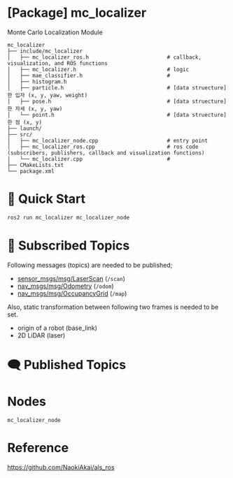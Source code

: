 # [Package] mc_localizer

Monte Carlo Localization Module

    mc_localizer
    ├── include/mc_localizer     
    │   ├── mc_localizer_ros.h                         # callback, visualization, and ROS functions
    │   ├── mc_localizer.h                             # logic
    │   ├── mae_classifier.h                           # 
    │   ├── histogram.h
    │   ├── particle.h                                 # [data struecture] 한 입자 (x, y, yaw, weight)
    │   ├── pose.h                                     # [data struecture] 한 자세 (x, y, yaw)
    │   └── point.h                                    # [data struecture] 한 점 (x, y)
    ├── launch/                            
    ├── src/     
    │   ├── mc_localizer_node.cpp                      # entry point
    │   ├── mc_localizer_ros.cpp                       # ros code (subscribers, publishers, callback and visualization functions)
    │   └── mc_localizer.cpp                           # 
    ├── CMakeLists.txt                             
    └── package.xml    

# 🚀 Quick Start

```bash
ros2 run mc_localizer mc_localizer_node
```

# 💬 Subscribed Topics

Following messages (topics) are needed to be published;

- [sensor_msgs/msg/LaserScan](https://docs.ros2.org/foxy/api/sensor_msgs/msg/LaserScan.html) (`/scan`) 
- [nav_msgs/msg/Odometry](https://docs.ros2.org/foxy/api/nav_msgs/msg/Odometry.html) (`/odom`)
- [nav_msgs/msg/OccupancyGrid](https://docs.ros2.org/foxy/api/nav_msgs/msg/OccupancyGrid.html) (`/map`)

Also, static transformation between following two frames is needed to be set.

- origin of a robot (base_link)
- 2D LiDAR (laser)

# 🗨️ Published Topics

# Nodes

`mc_localizer_node`

# Reference

https://github.com/NaokiAkai/als_ros